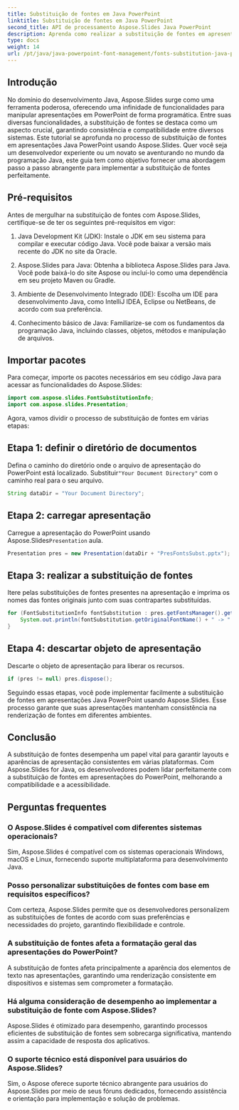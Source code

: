 ```yaml
---
title: Substituição de fontes em Java PowerPoint
linktitle: Substituição de fontes em Java PowerPoint
second_title: API de processamento Aspose.Slides Java PowerPoint
description: Aprenda como realizar a substituição de fontes em apresentações Java PowerPoint usando Aspose.Slides. Melhore a compatibilidade e a consistência sem esforço.
type: docs
weight: 14
url: /pt/java/java-powerpoint-font-management/fonts-substitution-java-powerpoint/
---
```

## Introdução

No domínio do desenvolvimento Java, Aspose.Slides surge como uma ferramenta poderosa, oferecendo uma infinidade de funcionalidades para manipular apresentações em PowerPoint de forma programática. Entre suas diversas funcionalidades, a substituição de fontes se destaca como um aspecto crucial, garantindo consistência e compatibilidade entre diversos sistemas. Este tutorial se aprofunda no processo de substituição de fontes em apresentações Java PowerPoint usando Aspose.Slides. Quer você seja um desenvolvedor experiente ou um novato se aventurando no mundo da programação Java, este guia tem como objetivo fornecer uma abordagem passo a passo abrangente para implementar a substituição de fontes perfeitamente.

## Pré-requisitos

Antes de mergulhar na substituição de fontes com Aspose.Slides, certifique-se de ter os seguintes pré-requisitos em vigor:

1. Java Development Kit (JDK): Instale o JDK em seu sistema para compilar e executar código Java. Você pode baixar a versão mais recente do JDK no site da Oracle.

2. Aspose.Slides para Java: Obtenha a biblioteca Aspose.Slides para Java. Você pode baixá-lo do site Aspose ou incluí-lo como uma dependência em seu projeto Maven ou Gradle.

3. Ambiente de Desenvolvimento Integrado (IDE): Escolha um IDE para desenvolvimento Java, como IntelliJ IDEA, Eclipse ou NetBeans, de acordo com sua preferência.

4. Conhecimento básico de Java: Familiarize-se com os fundamentos da programação Java, incluindo classes, objetos, métodos e manipulação de arquivos.

## Importar pacotes

Para começar, importe os pacotes necessários em seu código Java para acessar as funcionalidades do Aspose.Slides:

```java
import com.aspose.slides.FontSubstitutionInfo;
import com.aspose.slides.Presentation;
```

Agora, vamos dividir o processo de substituição de fontes em várias etapas:

## Etapa 1: definir o diretório de documentos

 Defina o caminho do diretório onde o arquivo de apresentação do PowerPoint está localizado. Substituir`"Your Document Directory"` com o caminho real para o seu arquivo.

```java
String dataDir = "Your Document Directory";
```

## Etapa 2: carregar apresentação

 Carregue a apresentação do PowerPoint usando Aspose.Slides`Presentation` aula.

```java
Presentation pres = new Presentation(dataDir + "PresFontsSubst.pptx");
```

## Etapa 3: realizar a substituição de fontes

Itere pelas substituições de fontes presentes na apresentação e imprima os nomes das fontes originais junto com suas contrapartes substituídas.

```java
for (FontSubstitutionInfo fontSubstitution : pres.getFontsManager().getSubstitutions()) {
    System.out.println(fontSubstitution.getOriginalFontName() + " -> " + fontSubstitution.getSubstitutedFontName());
}
```

## Etapa 4: descartar objeto de apresentação

Descarte o objeto de apresentação para liberar os recursos.

```java
if (pres != null) pres.dispose();
```

Seguindo essas etapas, você pode implementar facilmente a substituição de fontes em apresentações Java PowerPoint usando Aspose.Slides. Esse processo garante que suas apresentações mantenham consistência na renderização de fontes em diferentes ambientes.

## Conclusão

A substituição de fontes desempenha um papel vital para garantir layouts e aparências de apresentação consistentes em várias plataformas. Com Aspose.Slides for Java, os desenvolvedores podem lidar perfeitamente com a substituição de fontes em apresentações do PowerPoint, melhorando a compatibilidade e a acessibilidade.

## Perguntas frequentes

### O Aspose.Slides é compatível com diferentes sistemas operacionais?
Sim, Aspose.Slides é compatível com os sistemas operacionais Windows, macOS e Linux, fornecendo suporte multiplataforma para desenvolvimento Java.

### Posso personalizar substituições de fontes com base em requisitos específicos?
Com certeza, Aspose.Slides permite que os desenvolvedores personalizem as substituições de fontes de acordo com suas preferências e necessidades do projeto, garantindo flexibilidade e controle.

### A substituição de fontes afeta a formatação geral das apresentações do PowerPoint?
A substituição de fontes afeta principalmente a aparência dos elementos de texto nas apresentações, garantindo uma renderização consistente em dispositivos e sistemas sem comprometer a formatação.

### Há alguma consideração de desempenho ao implementar a substituição de fonte com Aspose.Slides?
Aspose.Slides é otimizado para desempenho, garantindo processos eficientes de substituição de fontes sem sobrecarga significativa, mantendo assim a capacidade de resposta dos aplicativos.

### O suporte técnico está disponível para usuários do Aspose.Slides?
Sim, o Aspose oferece suporte técnico abrangente para usuários do Aspose.Slides por meio de seus fóruns dedicados, fornecendo assistência e orientação para implementação e solução de problemas.